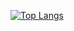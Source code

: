 [![Top Langs](https://github-readme-stats.vercel.app/api/top-langs/?username=char0o&layout=donut-vertical&exclude_repo=gmcomp,urbanliferp)](https://github.com/charo0/github-readme-stats)
